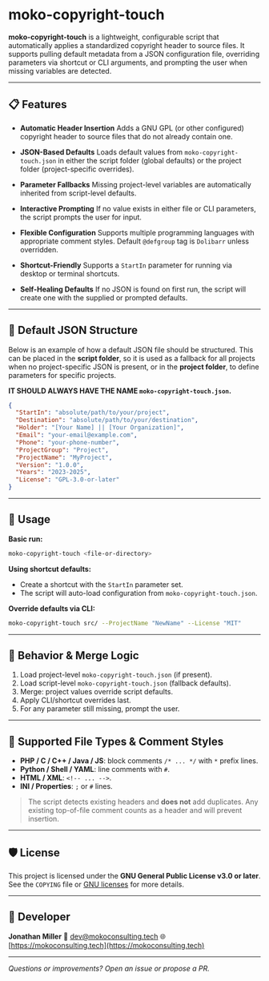 # moko-copyright-touch

**moko-copyright-touch** is a lightweight, configurable script that automatically applies a standardized copyright header to source files. It supports pulling default metadata from a JSON configuration file, overriding parameters via shortcut or CLI arguments, and prompting the user when missing variables are detected.

---

## 📋 Features

* **Automatic Header Insertion**
  Adds a GNU GPL (or other configured) copyright header to source files that do not already contain one.

* **JSON-Based Defaults**
  Loads default values from `moko-copyright-touch.json` in either the script folder (global defaults) or the project folder (project-specific overrides).

* **Parameter Fallbacks**
  Missing project-level variables are automatically inherited from script-level defaults.

* **Interactive Prompting**
  If no value exists in either file or CLI parameters, the script prompts the user for input.

* **Flexible Configuration**
  Supports multiple programming languages with appropriate comment styles.
  Default `@defgroup` tag is `Dolibarr` unless overridden.

* **Shortcut-Friendly**
  Supports a `StartIn` parameter for running via desktop or terminal shortcuts.

* **Self-Healing Defaults**
  If no JSON is found on first run, the script will create one with the supplied or prompted defaults.

---

## 📂 Default JSON Structure

Below is an example of how a default JSON file should be structured.
This can be placed in the **script folder**, so it is used as a fallback for all projects when no project-specific JSON is present, or in the **project folder**, to define parameters for specific projects.

**IT SHOULD ALWAYS HAVE THE NAME `moko-copyright-touch.json`.**

```json
{
  "StartIn": "absolute/path/to/your/project",
  "Destination": "absolute/path/to/your/destination",
  "Holder": "[Your Name] || [Your Organization]",
  "Email": "your-email@example.com",
  "Phone": "your-phone-number",
  "ProjectGroup": "Project",
  "ProjectName": "MyProject",
  "Version": "1.0.0",
  "Years": "2023-2025",
  "License": "GPL-3.0-or-later"
}
```

---

## 🚀 Usage

**Basic run:**

```bash
moko-copyright-touch <file-or-directory>
```

**Using shortcut defaults:**

* Create a shortcut with the `StartIn` parameter set.
* The script will auto-load configuration from `moko-copyright-touch.json`.

**Override defaults via CLI:**

```bash
moko-copyright-touch src/ --ProjectName "NewName" --License "MIT"
```

---

## 🧠 Behavior & Merge Logic

1. Load project-level `moko-copyright-touch.json` (if present).
2. Load script-level `moko-copyright-touch.json` (fallback defaults).
3. Merge: project values override script defaults.
4. Apply CLI/shortcut overrides last.
5. For any parameter still missing, prompt the user.

---

## 🔧 Supported File Types & Comment Styles

* **PHP / C / C++ / Java / JS**: block comments `/* ... */` with `*` prefix lines.
* **Python / Shell / YAML**: line comments with `#`.
* **HTML / XML**: `<!-- ... -->`.
* **INI / Properties**: `;` or `#` lines.

> The script detects existing headers and **does not** add duplicates. Any existing top-of-file comment counts as a header and will prevent insertion.

---

## 🛡 License

This project is licensed under the **GNU General Public License v3.0 or later**.
See the `COPYING` file or [GNU licenses](https://www.gnu.org/licenses/) for more details.

---

## 👤 Developer

**Jonathan Miller**
📧 [dev@mokoconsulting.tech](mailto:dev@mokoconsulting.tech)
🌐 [https://mokoconsulting.tech](https://mokoconsulting.tech)

---

*Questions or improvements? Open an issue or propose a PR.*
